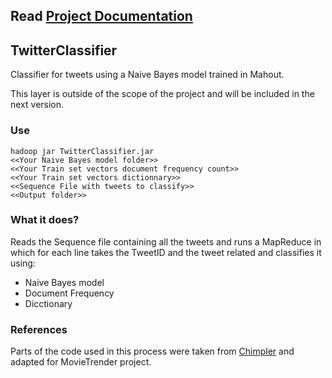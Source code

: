 ## Read [Project Documentation](https://github.com/MovieTrender/Documentation "Project Documentation")

## TwitterClassifier

Classifier for tweets using a Naive Bayes model trained in Mahout.

This layer is outside of the scope of the project and will be included in the next version.

### Use

	hadoop jar TwitterClassifier.jar 
    <<Your Naive Bayes model folder>>
    <<Your Train set vectors document frequency count>> 
    <<Your Train set vectors dictionnary>>
    <<Sequence File with tweets to classify>>
    <<Output folder>>
    

### What it does?

Reads the Sequence file containing all the tweets and runs a MapReduce in which for each line takes the TweetID and the tweet related and classifies it using:

- Naive Bayes model
- Document Frequency
- Dicctionary

### References

Parts of the code used in this process were taken from [Chimpler](https://github.com/fredang/mahout-naive-bayes-example2 "Chimpler") and adapted for MovieTrender project.




	



